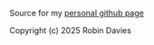 Source for my [personal github page](https://rerdavies/github.io)

Copyright (c) 2025 Robin Davies




